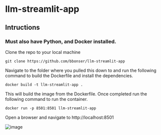 # llm-streamlit-app
## Intructions
### Must also have Python, and Docker installed.
Clone the repo to your local machine

```git clone https://github.com/bbonser/llm-streamlit-app```

Navigate to the folder where you pulled this down to and run the following command to build the Dockerfile and install the dependencies.

```docker
docker build -t llm-streamlit-app .
```
This will build the image from the Dockerfile.
Once completed run the following command to run the container.

```docker
docker run -p 8501:8501 llm-streamlit-app
```
Open a browser and navigate to http://localhost:8501

![image](https://github.com/bbonser/llm-streamlit-app/assets/26509652/114c7b91-864e-40b4-b659-a69c17b1c7d8)
